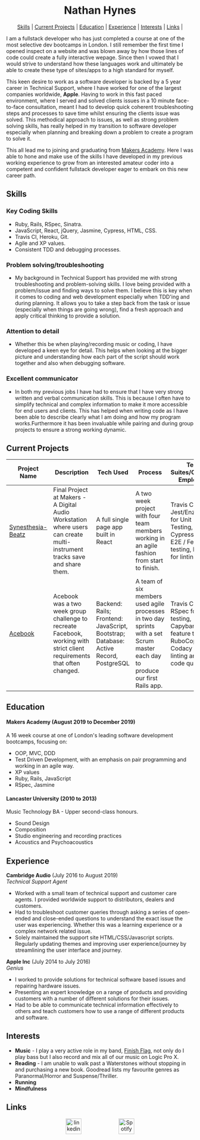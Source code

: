 <h1 align="center"> Nathan Hynes </h1>

<div align="center">

[Skills](#skills) | 
[Current Projects](#projects) | 
[Education](#education) | 
[Experience](#experience) | 
[Interests](#interests) | 
[Links](#links) | 

</div>

I am a fullstack developer who has just completed a course at one of the most selective dev bootcamps in London. I still remember the first time I opened inspect on a website and was blown away by how those lines of code could create a fully interactive wepage. Since then I vowed that I would strive to understand how these languages work and ultimately be able to create these type of sites/apps to a high standard for myself. 

This keen desire to work as a software developer is backed by a 5 year career in Technical Support, where I have worked for one of the largest companies worldwide, **Apple**. Having to work in this fast paced environment, where I served and solved clients issues in a 10 minute face-to-face consultation, meant I had to develop quick coherent troubleshooting steps and processes to save time whilst ensuring the clients issue was solved. This methodical approach to issues, as well as strong problem solving skills, has really helped in my transition to software developer especially when planning and breaking down a problem to create a program to solve it.

This all lead me to joining and graduating from [Makers Academy](https://github.com/makersacademy). Here I was able to hone and make use of the skills I have developed in my previous working experience to grow from an interested amateur coder into a competent and confident fullstack developer eager to embark on this new career path.

## <a name="skills">Skills</a>

### Key Coding Skills

* Ruby, Rails, RSpec, Sinatra.
* JavaScript, React, jQuery, Jasmine, Cypress, HTML, CSS.
* Travis CI, Heroku, Git.
* Agile and XP values.
* Consistent TDD and debugging processes.

### Problem solving/troubleshooting
* My background in Technical Support has provided me with strong troubleshooting and problem-solving skills. I love being provided with a problem/issue and finding ways to solve them. I believe this is key when it comes to coding and web development especially when TDD'ing and during planning. It allows you to take a step back from the task or issue (especially when things are going wrong), find a fresh approach and apply critical thinking to provide a solution.

### Attention to detail
* Whether this be when playing/recording music or coding, I have developed a keen eye for detail. This helps when looking at the bigger picture and understanding how each part of the script should work together and also when debugging software.

### Excellent communicator
* In both my previous jobs I have had to ensure that I have very strong written and verbal communication skills. This is because I often have to simplify technical and complex information to make it more accessible for end users and clients. This has helped when writing code as I have been able to describe clearly what I am doing and how my program works.Furthermore it has been invaluable while pairing and during group projects to ensure a strong working dynamic.

## <a name="projects">Current Projects</a>

Project Name | Description | Tech Used | Process | Test Suites/CIs/CDs Employed
--- | --- | --- | --- | ---
[Synesthesia-Beatz](https://github.com/nateg101/Music_Makers) | Final Project at Makers - A Digital Audio Workstation where users can create multi-instrument tracks save and share them. | A full single page app built in React | A two week project with four team members working in an agile fashion from start to finish. | Travis CI, Jest/Enzyme for Unit Testing, Cypress for E2E / Feature testing, ESLint for linting
[Acebook](https://github.com/Yasmineral/acebook-short-ferret-midnight)| Acebook was a two week group challenge to recreate Facebook, working with strict client requirements that often changed. | Backend: Rails; Frontend: JavaScript, Bootstrap; Database: Active Record, PostgreSQL | A team of six members used agile processes in two day sprints with a set Scrum master each day to produce our first Rails app. | Travis CI, RSpec for unit testing, Capybara for feature testing, RuboCop and Codacy for linting and code quality.

## <a name="education">Education</a>

#### Makers Academy (August 2019 to December 2019)
A 16 week course at one of London's leading software development bootcamps, focusing on:
- OOP, MVC, DDD
- Test Driven Development, with an emphasis on pair programming and working in an agile way.
- XP values
- Ruby, Rails, JavaScript
- RSpec, Jasmine

#### Lancaster University (2010 to 2013)
Music Technology BA - Upper second-class honours.
- Sound Design
- Composition
- Studio engineering and recording practices
- Acoustics and Psychoacoustics

## <a name="experience">Experience</a>

**Cambridge Audio** (July 2016 to August 2019)    
*Technical Support Agent*  
- Worked with a small team of technical support and customer care agents. I provided worldwide support to distributors, dealers and customers.
- Had to troubleshoot customer queries through asking a series of open-ended and close-ended questions to understand the exact issue the user was experiencing. Whether this was a learning experience or a complex network related issue.
- Solely maintained the support site HTML/CSS/Javascript scripts. Regularly updating themes and improving user experience/journey by streamlining the user interface and journey.

**Apple Inc** (July 2014 to July 2016)   
*Genius*  
- I worked to provide solutions for technical software based issues and repairing hardware issues.
- Presenting an expert knowledge on a range of products and providing customers with a number of different solutions for their issues.
- Had to be able to communicate technical information effectively to others and teach customers how to use a range of different products and software.

## <a name="interests">Interests</a>

 - **Music** - I play a very active role in my band, [Finish Flag](https://bit.ly/2VYK3MR), not only do I play bass but I also record and mix all of our music on Logic Pro X.
 - **Reading** - I am unable to walk past a Waterstones without stopping in and purchasing a new book. Goodread lists my favourite genres as Paranormal/Horror and Suspense/Thriller.
 - **Running**
 - **Mindfulness**
 
 ## <a name="links">Links</a>
 
 <div align="center"><a href="https://www.linkedin.com/in/nathan-hynes-57b26760"><img src="https://www.iconfinder.com/data/icons/free-social-icons/67/linkedin_circle_color-512.png" alt="linkedin" hspace="50" height="42" width="42"></a><a href="https://bit.ly/2VYK3MR"><img src="https://www.freepnglogos.com/uploads/spotify-logo-png/spotify-icon-marilyn-scott-0.png" alt="Spotify" hspace="50" height="42" width="42"</a></div>
